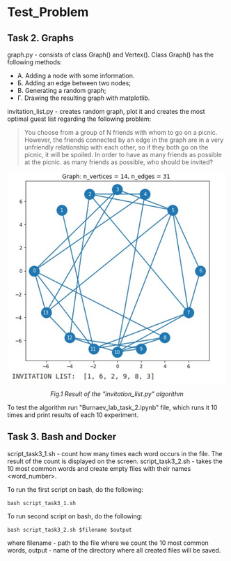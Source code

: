 # Test_Problem


## Task 2. Graphs

graph.py - consists of class Graph() and Vertex(). Class Graph() has the following methods:
- А. Adding a node with some information.
- Б. Adding an edge between two nodes;
- B. Generating a random graph;
- Г. Drawing the resulting graph with matplotlib.

invitation_list.py - creates random graph, plot it and creates the most optimal guest list regarding the following problem:

> You choose from a group of N friends with whom to go on a picnic. However, the friends connected by an edge in the graph are in a very unfriendly relationship with each other, so if they both go on the picnic, it will be spoiled. In order to have as many friends as possible at the picnic. as many friends as possible, who should be invited?


<p align="center">
  <img src="figures/result_task_2.jpeg" width="500">
</p>
<p align="center">   
   <em> Fig.1 Result of the "invitation_list.py" algorithm </em>
</p>

To test the algorithm run "Burnaev_lab_task_2.ipynb" file, which runs it 10 times and print results of each 10 experiment. 


## Task 3. Bash and Docker

script_task3_1.sh - count how many times each word occurs in the file. The result of the count is displayed on the screen.
script_task3_2.sh - takes the 10 most common words and create empty files with their names <word_number>.

To run the first script on bash, do the following:
```
bash script_task3_1.sh

```

To run second script on bash, do the following:

```
bash script_task3_2.sh $filename $output

```
where filename - path to the file where we count the 10 most common words, 
output - name of the directory where all created files will be saved.


